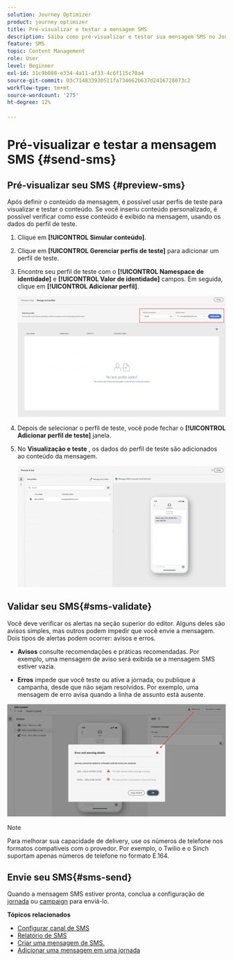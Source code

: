 ```yaml
---
solution: Journey Optimizer
product: journey optimizer
title: Pré-visualizar e testar a mensagem SMS
description: Saiba como pré-visualizar e testar sua mensagem SMS no Journey Optimizer
feature: SMS
topic: Content Management
role: User
level: Beginner
exl-id: 31c9b080-e334-4a11-af33-4c6f115c70a4
source-git-commit: 03c714833930511fa734662b637d2416728073c2
workflow-type: tm+mt
source-wordcount: '275'
ht-degree: 12%

---
```


# Pré-visualizar e testar a mensagem SMS {#send-sms}

## Pré-visualizar seu SMS {#preview-sms}

Após definir o conteúdo da mensagem, é possível usar perfis de teste para visualizar e testar o conteúdo. Se você inseriu conteúdo personalizado, é possível verificar como esse conteúdo é exibido na mensagem, usando os dados do perfil de teste.

1. Clique em **[!UICONTROL Simular conteúdo]**.

1. Clique em **[!UICONTROL Gerenciar perfis de teste]** para adicionar um perfil de teste.

1. Encontre seu perfil de teste com o **[!UICONTROL Namespace de identidade]** e **[!UICONTROL Valor de identidade]** campos. Em seguida, clique em **[!UICONTROL Adicionar perfil]**.

   ![](assets/sms_preview_3.png)

1. Depois de selecionar o perfil de teste, você pode fechar o **[!UICONTROL Adicionar perfil de teste]** janela.

1. No **Visualização e teste** , os dados do perfil de teste são adicionados ao conteúdo da mensagem.

   ![](assets/sms_preview_2.png)


## Validar seu SMS{#sms-validate}

Você deve verificar os alertas na seção superior do editor. Alguns deles são avisos simples, mas outros podem impedir que você envie a mensagem. Dois tipos de alertas podem ocorrer: avisos e erros.

* **Avisos** consulte recomendações e práticas recomendadas. Por exemplo, uma mensagem de aviso será exibida se a mensagem SMS estiver vazia.

* **Erros** impede que você teste ou ative a jornada, ou publique a campanha, desde que não sejam resolvidos. Por exemplo, uma mensagem de erro avisa quando a linha de assunto está ausente.

![](assets/sms-alert-button.png)

>[!NOTE]
>
> Para melhorar sua capacidade de delivery, use os números de telefone nos formatos compatíveis com o provedor. Por exemplo, o Twilio e o Sinch suportam apenas números de telefone no formato E.164.

## Envie seu SMS{#sms-send}

Quando a mensagem SMS estiver pronta, conclua a configuração de [jornada](../building-journeys/journey-gs.md) ou [campaign](../campaigns/create-campaign.md) para enviá-lo.

**Tópicos relacionados**

* [Configurar canal de SMS](sms-configuration.md)
* [Relatório de SMS](../reports/journey-global-report.md#sms-global)
* [Criar uma mensagem de SMS.](create-sms.md)
* [Adicionar uma mensagem em uma jornada](../building-journeys/journeys-message.md)
